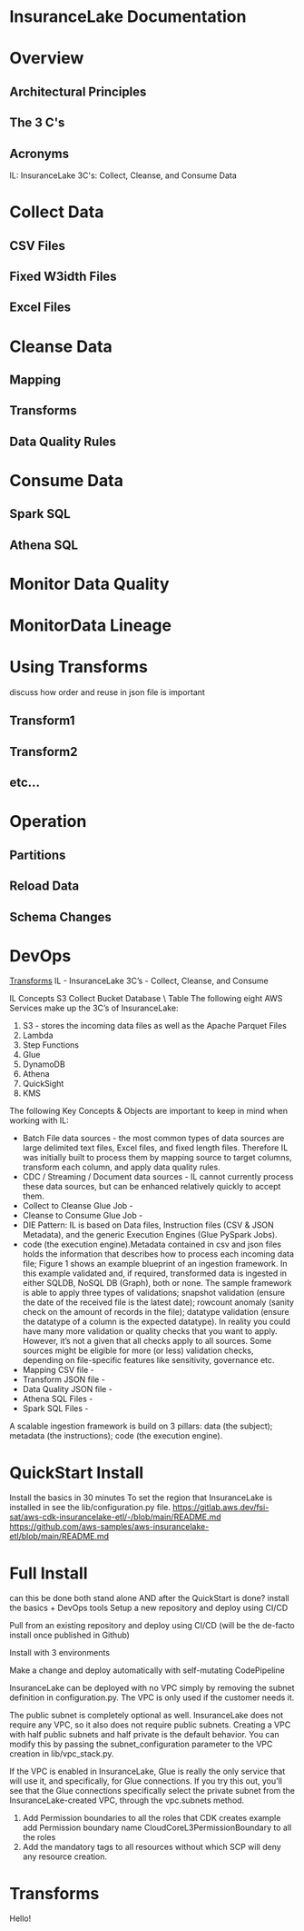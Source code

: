 
# InsuranceLake Documentation

# Overview

## Architectural Principles

## The 3 C's

## Acronyms
IL: InsuranceLake
3C's: Collect, Cleanse, and Consume Data

# Collect Data
## CSV Files
## Fixed W3idth Files
## Excel Files

# Cleanse Data
## Mapping
## Transforms
## Data Quality Rules

# Consume Data
## Spark SQL
## Athena SQL

# Monitor Data Quality
# MonitorData Lineage

# Using Transforms
discuss how order and reuse in json file is important
## Transform1
## Transform2
## etc...

# Operation
## Partitions
## Reload Data
## Schema Changes

# DevOps


[Transforms](#Transforms)
IL - InsuranceLake
3C’s - Collect, Cleanse, and Consume

IL Concepts
S3 Collect Bucket Database \ Table
The following eight AWS Services make up the 3C’s of InsuranceLake:

1. S3 - stores the incoming data files as well as the Apache Parquet Files
2. Lambda
3. Step Functions
4. Glue
5. DynamoDB
6. Athena
7. QuickSight
8. KMS

The following Key Concepts & Objects are important to keep in mind when working with IL:

* Batch File data sources - the most common types of data sources are large delimited text files, Excel files, and fixed length files. Therefore IL was initially built to process them by mapping source to target columns, transform each column, and apply data quality rules. 
* CDC / Streaming / Document data sources - IL cannot currently process these data sources, but can be enhanced relatively quickly to accept them.
* Collect to Cleanse Glue Job - 
* Cleanse to Consume Glue Job - 
* DIE Pattern: IL is based on Data files, Instruction files (CSV & JSON Metadata), and the generic Execution Engines (Glue PySpark Jobs).
* code (the execution engine).Metadata contained in csv and json files holds the information that describes how to process each incoming data file;
    Figure 1 shows an example blueprint of an ingestion framework. In this example validated and, if required, transformed data is ingested in either SQLDB, NoSQL DB (Graph), both or none. The sample framework is able to apply three types of validations;
    snapshot validation (ensure the date of the received file is the latest date);
    rowcount anomaly (sanity check on the amount of records in the file);
    datatype validation (ensure the datatype of a column is the expected datatype).
    In reality you could have many more validation or quality checks that you want to apply. However, it’s not a given that all checks apply to all sources. Some sources might be eligible for more (or less) validation checks, depending on file-specific features like sensitivity, governance etc.
* Mapping CSV file -
* Transform JSON file -
* Data Quality JSON file -
* Athena SQL Files - 
* Spark SQL Files - 

A scalable ingestion framework is build on 3 pillars:
data (the subject);
metadata (the instructions);
code (the execution engine).

# QuickStart Install
Install the basics in 30 minutes
To set the region that InsuranceLake is installed in see the lib/configuration.py file.
https://gitlab.aws.dev/fsi-sat/aws-cdk-insurancelake-etl/-/blob/main/README.md
https://github.com/aws-samples/aws-insurancelake-etl/blob/main/README.md

# Full Install
can this be done both stand alone AND after the QuickStart is done?
install the basics + DevOps tools
Setup a new repository and deploy using CI/CD

Pull from an existing repository and deploy using CI/CD (will be the de-facto install once published in Github)

Install with 3 environments

Make a change and deploy automatically with self-mutating CodePipeline

InsuranceLake can be deployed with no VPC simply by removing the subnet definition in configuration.py. The VPC is only used if the customer needs it.

The public subnet is completely optional as well. InsuranceLake does not require any VPC, so it also does not require public subnets. Creating a VPC with half public subnets and half private is the default behavior. You can modify this by passing the subnet_configuration parameter to the VPC creation in lib/vpc_stack.py.

If the VPC is enabled in InsuranceLake, Glue is really the only service that will use it, and specifically, for Glue connections. If you try this out, you’ll see that the Glue connections specifically select the private subnet from the InsuranceLake-created VPC, through the vpc.subnets method.

1. Add Permission boundaries to all the roles that CDK creates example add Permission boundary name CloudCoreL3PermissionBoundary to all the roles 
2. Add the mandatory tags to all resources without which SCP will deny any resource creation.


# Transforms
Hello!
